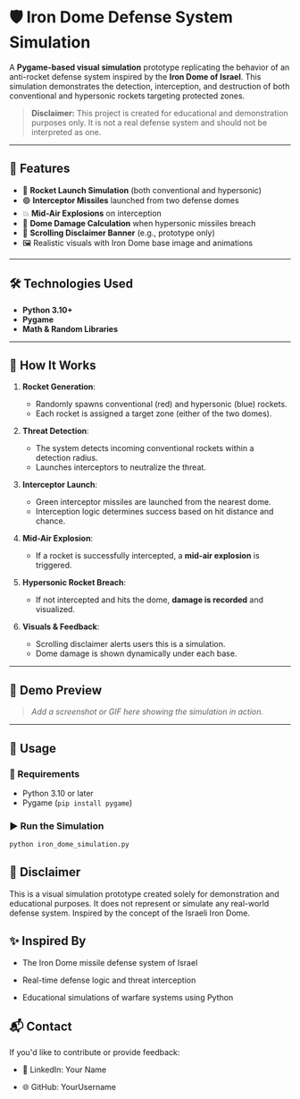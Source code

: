 # 🛡️ Iron Dome Defense System Simulation

A **Pygame-based visual simulation** prototype replicating the behavior of an anti-rocket defense system inspired by the **Iron Dome of Israel**. This simulation demonstrates the detection, interception, and destruction of both conventional and hypersonic rockets targeting protected zones.

> **Disclaimer:** This project is created for educational and demonstration purposes only. It is not a real defense system and should not be interpreted as one.

---

## 🎯 Features

- 🔴 **Rocket Launch Simulation** (both conventional and hypersonic)
- 🟢 **Interceptor Missiles** launched from two defense domes
- 💥 **Mid-Air Explosions** on interception
- 🛑 **Dome Damage Calculation** when hypersonic missiles breach
- 📢 **Scrolling Disclaimer Banner** (e.g., prototype only)
- 🖼️ Realistic visuals with Iron Dome base image and animations

---

## 🛠️ Technologies Used

- **Python 3.10+**
- **Pygame**
- **Math & Random Libraries**

---

## 🚀 How It Works

1. **Rocket Generation**:
   - Randomly spawns conventional (red) and hypersonic (blue) rockets.
   - Each rocket is assigned a target zone (either of the two domes).

2. **Threat Detection**:
   - The system detects incoming conventional rockets within a detection radius.
   - Launches interceptors to neutralize the threat.

3. **Interceptor Launch**:
   - Green interceptor missiles are launched from the nearest dome.
   - Interception logic determines success based on hit distance and chance.

4. **Mid-Air Explosion**:
   - If a rocket is successfully intercepted, a **mid-air explosion** is triggered.

5. **Hypersonic Rocket Breach**:
   - If not intercepted and hits the dome, **damage is recorded** and visualized.

6. **Visuals & Feedback**:
   - Scrolling disclaimer alerts users this is a simulation.
   - Dome damage is shown dynamically under each base.

---

## 📸 Demo Preview

> _Add a screenshot or GIF here showing the simulation in action._

---

## 🧪 Usage

### 🔧 Requirements

- Python 3.10 or later
- Pygame (`pip install pygame`)

### ▶️ Run the Simulation

```bash
python iron_dome_simulation.py
```
## 📢 Disclaimer
This is a visual simulation prototype created solely for demonstration and educational purposes. It does not represent or simulate any real-world defense system. Inspired by the concept of the Israeli Iron Dome.

## ✨ Inspired By
- The Iron Dome missile defense system of Israel

- Real-time defense logic and threat interception

- Educational simulations of warfare systems using Python

## 📬 Contact
If you'd like to contribute or provide feedback:

- 💬 LinkedIn: Your Name

- 🌐 GitHub: YourUsername
